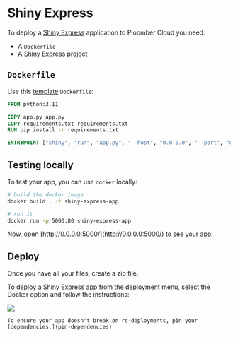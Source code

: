 # Shiny Express

To deploy a [Shiny Express](https://shiny.posit.co/blog/posts/shiny-express/) application to Ploomber Cloud you need:

- A `Dockerfile`
- A Shiny Express project

## `Dockerfile`

Use this [template](https://github.com/ploomber/doc/blob/main/examples/shiny/express-tip-calculator/Dockerfile) `Dockerfile`:

```Dockerfile
FROM python:3.11

COPY app.py app.py
COPY requirements.txt requirements.txt
RUN pip install -r requirements.txt

ENTRYPOINT ["shiny", "run", "app.py", "--host", "0.0.0.0", "--port", "80"]
```

## Testing locally

To test your app, you can use `docker` locally:

```sh
# build the docker image
docker build . -t shiny-express-app

# run it
docker run -p 5000:80 shiny-express-app
```

Now, open [http://0.0.0.0:5000/](http://0.0.0.0:5000/) to see your app.


## Deploy

Once you have all your files, create a zip file.

To deploy a Shiny Express app from the deployment menu, select the Docker option and follow the instructions:

![](../static/docker.png)


```{tip}
To ensure your app doesn't break on re-deployments, pin your [dependencies.](pin-dependencies)
```